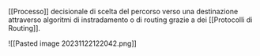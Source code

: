 [[Processo]] decisionale di scelta del percorso verso una destinazione attraverso algoritmi di instradamento o di routing grazie a dei [[Protocolli di Routing]].

![[Pasted image 20231122122042.png]]